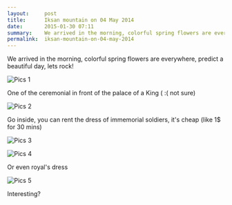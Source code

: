 ```yaml
---
layout:     post
title:      Iksan mountain on 04 May 2014
date:       2015-01-30 07:11
summary:    We arrived in the morning, colorful spring flowers are everywhere, predict a beautiful day, lets rock!
permalink:	iksan-mountain-on-04-may-2014
---
```


We arrived in the morning, colorful spring flowers are everywhere, predict a beautiful day, lets rock!

![Pics 1](https://farm8.staticflickr.com/7186/13925012968_b481c9be24_c.jpg)

One of the ceremonial in front of the palace of a King ( :( not sure) 

![Pics 2](https://farm6.staticflickr.com/5577/14108345591_fd50d92405_c.jpg)

Go inside, you can rent the dress of immemorial soldiers, it's cheap (like 1$ for 30 mins) 

![Pics 3](https://farm8.staticflickr.com/7328/13924975820_7374ea63b2_c.jpg)


![Pics 4](https://farm8.staticflickr.com/7345/14108516952_6f46d49e74.jpg)

Or even royal's dress

![Pics 5](https://farm6.staticflickr.com/5312/14131644243_9ee4e86a5b_c.jpg)

Interesting?